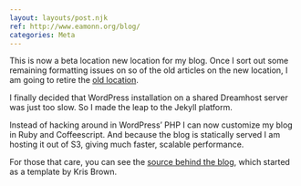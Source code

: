 ```yaml
---
layout: layouts/post.njk
ref: http://www.eamonn.org/blog/
categories: Meta
---
```


This is now a beta location new location for my blog. Once I sort
out some remaining formatting issues on so of the old articles on the
new location, I am going to retire the [old location](http://www.eamonn.org/blog/).

I finally decided that WordPress installation on a shared Dreamhost
server was just too slow. So I made the leap to the Jekyll platform.

Instead of hacking around in WordPress’ PHP I can now customize my
blog in Ruby and Coffeescript. And because the blog is statically
served I am hosting it out of S3, giving much faster, scalable
performance.

For those that care, you can see the
[source behind the blog](https://github.com/eobrain/blog), which
started as a template by Kris Brown.
